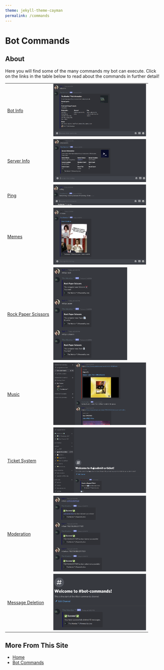 ```yaml
---
theme: jekyll-theme-cayman
permalink: /commands
---
```

# Bot Commands

## About
Here you will find some of the many commands my bot can execute. Click on the links in the table below to read about the commands in further detail!

<style>
img {
    width:auto;
    height:auto;
    max-width:300px;
    max-height:300px; 
}
</style>

<table>
    <tbody>
        <tr>
            <td><a href="https://rafi-99.github.io/The-Monitor/botinfo">Bot Info</a></td>
            <td><img src="images/bot.png"></td>
        </tr>
        <tr>
            <td><a href="https://rafi-99.github.io/The-Monitor/serverinfo">Server Info</a></td>
            <td><img src="images/server.png"></td>
        </tr> 
        <tr>
            <td><a href="https://rafi-99.github.io/The-Monitor/ping">Ping</a></td>
            <td><img src="images/ping.png"></td>
        </tr>
        <tr>
            <td><a href="https://rafi-99.github.io/The-Monitor/meme">Memes</a></td>
            <td><img src="images/meme.png"></td>
        </tr> 
        <tr>
            <td><a href="https://rafi-99.github.io/The-Monitor/rps">Rock Paper Scissors</a></td>
            <td><img src="images/rps.png"></td>
        </tr>
        <tr>
            <td><a href="https://rafi-99.github.io/The-Monitor/music">Music</a></td>
            <td><img src="images/musicLinks.png"></td>
        </tr>
        <tr>
            <td><a href="https://rafi-99.github.io/The-Monitor/ticketsetup">Ticket System</a></td>
            <td><img src="images/ticketSetup.png"></td>
        </tr>
        <tr>
            <td><a href="https://rafi-99.github.io/The-Monitor/moderation">Moderation</a></td>
            <td><img src="images/moderation.png"></td>
        </tr>
        <tr>
            <td><a href="https://rafi-99.github.io/The-Monitor/purge">Message Deletion</a></td>
            <td><img src="images/purge.png"></td>
        </tr>
    </tbody>
</table>

## More From This Site
* [Home](https://rafi-99.github.io/The-Monitor/)
* [Bot Commands](https://rafi-99.github.io/The-Monitor/commands)
